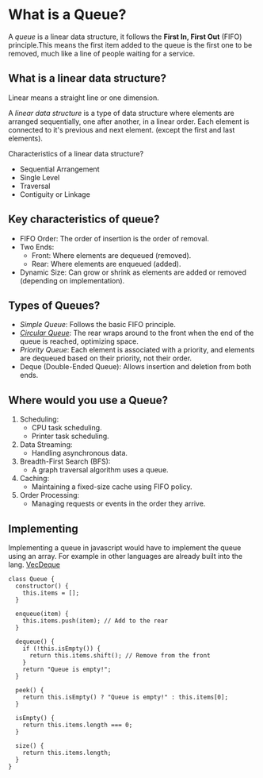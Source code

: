 

# What is a Queue?

A *queue* is a linear data structure, it follows the **First In, First Out** (FIFO) principle.This means the first item added to the queue is the first one to be removed, much like a line of people waiting for a service.

## What is a linear data structure? 

Linear means a straight line or one dimension. 

A *linear data structure* is a type of data structure where elements are arranged sequentially, one after another, in a linear order. Each element is connected to it's previous and next element. (except the first and last elements). 

Characteristics of a linear data structure? 
- Sequential Arrangement
- Single Level
- Traversal
- Contiguity or Linkage

## Key characteristics of queue?
- FIFO Order: The order of insertion is the order of removal.
- Two Ends:
    - Front: Where elements are dequeued (removed).
    - Rear: Where elements are enqueued (added).
- Dynamic Size: Can grow or shrink as elements are added or removed (depending on implementation).

## Types of Queues?

- *Simple Queue*: Follows the basic FIFO principle.
- [*Circular Queue*](./cicular_queue.md): The rear wraps around to the front when the end of the queue is reached, optimizing space.
- *Priority Queue*: Each element is associated with a priority, and elements are dequeued based on their priority, not their order.
- Deque (Double-Ended Queue): Allows insertion and deletion from both ends.

## Where would you use a Queue?

1. Scheduling:
    - CPU task scheduling.
    - Printer task scheduling.
2. Data Streaming:
    - Handling asynchronous data.
3. Breadth-First Search (BFS):
    - A graph traversal algorithm uses a queue.
4. Caching:
    - Maintaining a fixed-size cache using FIFO policy.
5. Order Processing:
    - Managing requests or events in the order they arrive.

## Implementing 
Implementing a queue in javascript would have to implement the queue using an array. For example in other languages are already built into the lang. [VecDeque](https://doc.rust-lang.org/std/collections/struct.VecDeque.html)
```
class Queue {
  constructor() {
    this.items = [];
  }

  enqueue(item) {
    this.items.push(item); // Add to the rear
  }

  dequeue() {
    if (!this.isEmpty()) {
      return this.items.shift(); // Remove from the front
    }
    return "Queue is empty!";
  }

  peek() {
    return this.isEmpty() ? "Queue is empty!" : this.items[0];
  }

  isEmpty() {
    return this.items.length === 0;
  }

  size() {
    return this.items.length;
  }
}
```